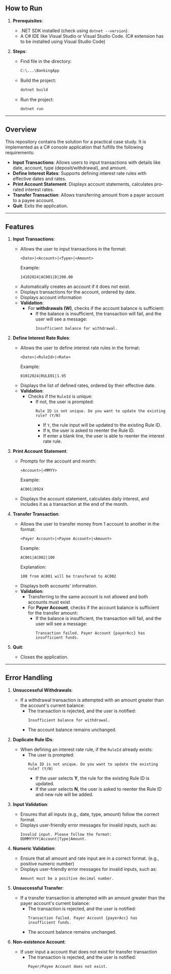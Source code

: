 ## How to Run
1. **Prerequisites**:
   - .NET SDK installed (check using `dotnet --version`).
   - A C# IDE like Visual Studio or Visual Studio Code. (C# extension has to be installed using Visual Studio Code)

2. **Steps**:
   - Find file in the directory:
     ```bash
     C:\...\BankingApp
     ```
   - Build the project:
     ```bash
     dotnet build
     ```
   - Run the project:
     ```bash
     dotnet run
     ```

---

## Overview
This repository contains the solution for a practical case study. It is implemented as a C# console application that fulfills the following requirements:
- **Input Transactions**: Allows users to input transactions with details like date, account, type (deposit/withdrawal), and amount.
- **Define Interest Rates**: Supports defining interest rate rules with effective dates and rates.
- **Print Account Statement**: Displays account statements, calculates pro-rated interest rates.
- **Transfer Transaction**: Allows transferring amount from a payer account to a payee account.
- **Quit**: Exits the application.

---

## Features
1. **Input Transactions**:
   - Allows the user to input transactions in the format:
     ```
     <Date>|<Account>|<Type>|<Amount>
     ```
     Example:
     ```
     14102024|AC001|D|200.00
     ```
   - Automatically creates an account if it does not exist.
   - Displays transactions for the account, ordered by date.
   - Displays account information
   - **Validation**:
     - For **withdrawals (W)**, checks if the account balance is sufficient:
       - If the balance is insufficient, the transaction will fail, and the user will see a message:
         ```
         Insufficient balance for withdrawal.
         ```

2. **Define Interest Rate Rules**:
   - Allows the user to define interest rate rules in the format:
     ```
     <Date>|<RuleId>|<Rate>
     ```
     Example:
     ```
     01012024|RULE01|1.95
     ```
   - Displays the list of defined rates, ordered by their effective date.
   - **Validation**:
     - Checks if the `RuleId` is unique:
       - If not, the user is prompted:
         ```
         Rule ID is not unique. Do you want to update the existing rule? (Y/N)
         ```
         - If `Y`, the rule input will be updated to the existing Rule ID.
         - If `N`, the user is asked to reenter the Rule ID.
         - If enter a blank line, the user is able to reenter the interest rate rule.

3. **Print Account Statement**:
   - Prompts for the account and month:
     ```
     <Account>|<MMYY>
     ```
     Example:
     ```
     AC001|0924
     ```
   - Displays the account statement, calculates daily interest, and includes it as a transaction at the end of the month.

3. **Transfer Transaction**:
   - Allows the user to transfer money from 1 account to another in the format:
     ```
     <Payer Account>|<Payee Account>|<Amount>
     ```
     Example:
     ```
     AC001|AC002|100
     ```
     Explanation:
     ```
     100 from AC001 will be transfered to AC002
     ```
   - Displays both accounts' information.
   - **Validation**:
     - Transferring to the same account is not allowed and both accounts must exist
     - For **Payer Account**, checks if the account balance is sufficient for the transfer amount:
       - If the balance is insufficient, the transaction will fail, and the user will see a message:
         ```
         Transaction failed. Payer Account {payerAcc} has insufficient funds.
         ```

5. **Quit**:
   - Closes the application.

---

## Error Handling
1. **Unsuccessful Withdrawals**:
   - If a withdrawal transaction is attempted with an amount greater than the account's current balance:
     - The transaction is rejected, and the user is notified:
       ```
       Insufficient balance for withdrawal.
       ```
     - The account balance remains unchanged.

2. **Duplicate Rule IDs**:
   - When defining an interest rate rule, if the `RuleId` already exists:
     - The user is prompted:
       ```
       Rule ID is not unique. Do you want to update the existing rule? (Y/N)
       ```
       - If the user selects **Y**, the rule for the existing Rule ID is updated.
       - If the user selects **N**, the user is asked to reenter the Rule ID and new rule will be added.

3. **Input Validation**:
   - Ensures that all inputs (e.g., date, type, amount) follow the correct format.
   - Displays user-friendly error messages for invalid inputs, such as:
     ```
     Invalid input. Please follow the format: DDMMYYYY|Account|Type|Amount.
     ```

4. **Numeric Validation**:
    - Ensure that all amount and rate input are in a correct format. (e.g., positive numeric number)
   - Displays user-friendly error messages for invalid inputs, such as:
     ```
     Amount must be a positive decimal number.
     ```

5. **Unsuccessful Transfer**:
   - If a transfer transaction is attempted with an amount greater than the payer account's current balance:
     - The transaction is rejected, and the user is notified:
       ```
       Transaction failed. Payer Account {payerAcc} has insufficient funds.
       ```
     - The account balance remains unchanged.

5. **Non-existence Account**:
   - If user input a account that does not exist for transfer transaction
     - The transaction is rejected, and the user is notified:
       ```
       Payer/Payee Account does not exist.
       ```
